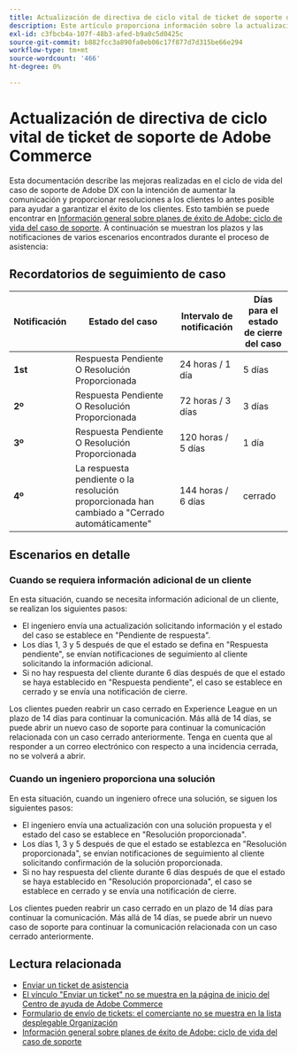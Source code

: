 ```yaml
---
title: Actualización de directiva de ciclo vital de ticket de soporte de Adobe Commerce
description: Este artículo proporciona información sobre la actualización de la directiva de ciclo vital del vale de soporte de Adobe Commerce.
exl-id: c3fbcb4a-107f-48b3-afed-b9a0c5d0425c
source-git-commit: b882fcc3a890fa0eb06c17f877d7d315be66e294
workflow-type: tm+mt
source-wordcount: '466'
ht-degree: 0%

---
```


# Actualización de directiva de ciclo vital de ticket de soporte de Adobe Commerce

Esta documentación describe las mejoras realizadas en el ciclo de vida del caso de soporte de Adobe DX con la intención de aumentar la comunicación y proporcionar resoluciones a los clientes lo antes posible para ayudar a garantizar el éxito de los clientes. Esto también se puede encontrar en [Información general sobre planes de éxito de Adobe: ciclo de vida del caso de soporte](https://experienceleague.adobe.com/es/docs/support-resources/data-sheets/overview#support-case-lifecycle---coming-soon).
A continuación se muestran los plazos y las notificaciones de varios escenarios encontrados durante el proceso de asistencia:

## Recordatorios de seguimiento de caso

| Notificación | Estado del caso | Intervalo de notificación | Días para el estado de cierre del caso |
|--- |--- |--- |--- |
| **1st** | Respuesta Pendiente O Resolución Proporcionada | 24 horas / 1 día | 5 días |
| **2º** | Respuesta Pendiente O Resolución Proporcionada | 72 horas / 3 días | 3 días |
| **3º** | Respuesta Pendiente O Resolución Proporcionada | 120 horas / 5 días | 1 día |
| **4º** | La respuesta pendiente o la resolución proporcionada han cambiado a &quot;Cerrado automáticamente&quot; | 144 horas / 6 días | cerrado |

## Escenarios en detalle

### Cuando se requiera información adicional de un cliente

En esta situación, cuando se necesita información adicional de un cliente, se realizan los siguientes pasos:

* El ingeniero envía una actualización solicitando información y el estado del caso se establece en &quot;Pendiente de respuesta&quot;.
* Los días 1, 3 y 5 después de que el estado se defina en &quot;Respuesta pendiente&quot;, se envían notificaciones de seguimiento al cliente solicitando la información adicional.
* Si no hay respuesta del cliente durante 6 días después de que el estado se haya establecido en &quot;Respuesta pendiente&quot;, el caso se establece en cerrado y se envía una notificación de cierre.

Los clientes pueden reabrir un caso cerrado en Experience League en un plazo de 14 días para continuar la comunicación. Más allá de 14 días, se puede abrir un nuevo caso de soporte para continuar la comunicación relacionada con un caso cerrado anteriormente. Tenga en cuenta que al responder a un correo electrónico con respecto a una incidencia cerrada, no se volverá a abrir.

### Cuando un ingeniero proporciona una solución

En esta situación, cuando un ingeniero ofrece una solución, se siguen los siguientes pasos:

* El ingeniero envía una actualización con una solución propuesta y el estado del caso se establece en &quot;Resolución proporcionada&quot;.
* Los días 1, 3 y 5 después de que el estado se establezca en &quot;Resolución proporcionada&quot;, se envían notificaciones de seguimiento al cliente solicitando confirmación de la solución proporcionada.
* Si no hay respuesta del cliente durante 6 días después de que el estado se haya establecido en &quot;Resolución proporcionada&quot;, el caso se establece en cerrado y se envía una notificación de cierre.

Los clientes pueden reabrir un caso cerrado en un plazo de 14 días para continuar la comunicación. Más allá de 14 días, se puede abrir un nuevo caso de soporte para continuar la comunicación relacionada con un caso cerrado anteriormente.

## Lectura relacionada

* [Enviar un ticket de asistencia](https://experienceleague.adobe.com/es/docs/commerce-knowledge-base/kb/help-center-guide/magento-help-center-user-guide#submit-ticket)
* [&#x200B; El vínculo &quot;Enviar un ticket&quot; no se muestra en la página de inicio del Centro de ayuda de Adobe Commerce](https://experienceleague.adobe.com/es/docs/commerce-knowledge-base/kb/help-center-guide/magento-help-center-user-guide#no-submit-link)
* [Formulario de envío de tickets: el comerciante no se muestra en la lista desplegable Organización](https://experienceleague.adobe.com/es/docs/commerce-knowledge-base/kb/help-center-guide/magento-help-center-user-guide#merchant-not-displayed)
* [Información general sobre planes de éxito de Adobe: ciclo de vida del caso de soporte](https://experienceleague.adobe.com/es/docs/support-resources/data-sheets/overview#support-case-lifecycle---coming-soon)
